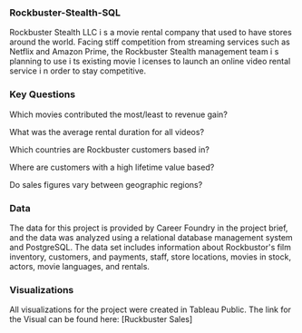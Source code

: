 ### Rockbuster-Stealth-SQL
Rockbuster Stealth LLC i s a movie rental company that used to have stores around the
world. Facing stiff competition from streaming services such as Netflix and Amazon Prime,
the Rockbuster Stealth management team i s planning to use i ts existing movie l icenses to
launch an online video rental service i n order to stay competitive.

### Key Questions
Which movies contributed the most/least to revenue gain?

What was the average rental duration for all videos?

Which countries are Rockbuster customers based in?

Where are customers with a high lifetime value based?

Do sales figures vary between geographic regions?

### Data 
The data for this project is provided by Career Foundry in the project brief, and the data was analyzed using a relational database management system and PostgreSQL. The data set includes information about Rockbustor's film inventory, customers, and payments, staff, store locations, movies in stock, actors, movie languages, and rentals.

### Visualizations
All visualizations for the project were created in Tableau Public. The link for the Visual can be found here: [Ruckbuster Sales]
